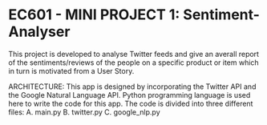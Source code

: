 # EC601 - MINI PROJECT 1: Sentiment-Analyser

This project is developed to analyse Twitter feeds and give an averall report of the sentiments/reviews of the people on a specific product or item which in turn is motivated from a User Story.

ARCHITECTURE:
This app is designed by incorporating the Twitter API and the Google Natural Language API. 
Python programming language is used here to write the code for this app. The code is divided into three different files:
	A. main.py
	B. twitter.py
	C. google_nlp.py

	
